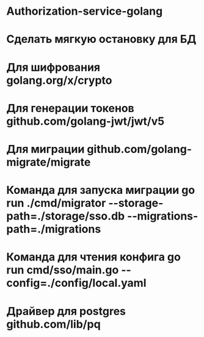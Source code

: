 # Authorization-service-golang

# Сделать мягкую  остановку для БД

# Для шифрования golang.org/x/crypto

# Для генерации токенов github.com/golang-jwt/jwt/v5

# Для миграции github.com/golang-migrate/migrate

# Команда для запуска миграции go run ./cmd/migrator --storage-path=./storage/sso.db --migrations-path=./migrations

# Команда для чтения конфига go run cmd/sso/main.go --config=./config/local.yaml

# Драйвер для postgres github.com/lib/pq